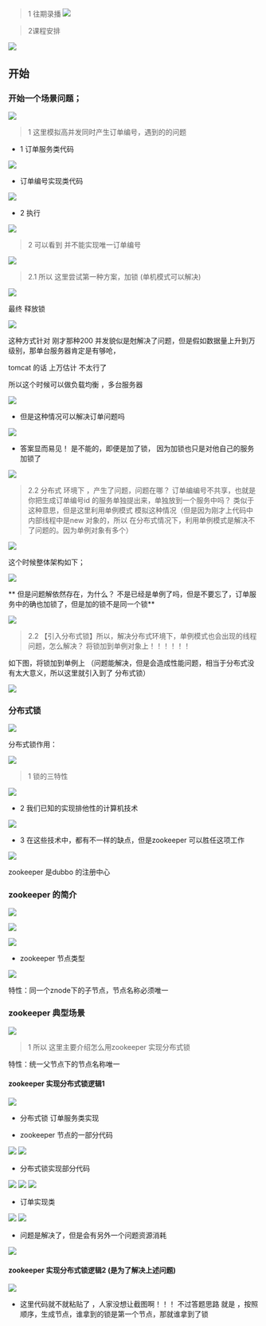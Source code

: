 # 

## 

> 1 往期录播
![](assets/000/01/02/01/02/01-1611368973499.png)


> 2课程安排

![](assets/000/01/02/01/02/01-1611369003753.png)

## 开始


### 开始一个场景问题；

![](assets/000/01/02/01/02/01-1611369236963.png)


> 1 这里模拟高并发同时产生订单编号，遇到的的问题

* 1 订单服务类代码

![](assets/000/01/02/01/02/01-1611369434691.png)



* 订单编号实现类代码

![](assets/000/01/02/01/02/01-1611369732784.png)

* 2 执行

![](assets/000/01/02/01/02/01-1611369507059.png)


> 2 可以看到 并不能实现唯一订单编号


![](assets/000/01/02/01/02/01-1611369805523.png)



> 2.1 所以 这里尝试第一种方案，加锁 (单机模式可以解决)


![](assets/000/01/02/01/02/01-1611370072710.png)

最终 释放锁 

![](assets/000/01/02/01/02/01-1611370107158.png)

这种方式针对 刚才那种200 并发貌似是尅解决了问题，但是假如数据量上升到万级别，那单台服务器肯定是有够呛， 

tomcat 的话 上万估计 不太行了

所以这个时候可以做负载均衡 ，多台服务器

![](assets/000/01/02/01/02/01-1611370516218.png)

* 但是这种情况可以解决订单问题吗 

![](assets/000/01/02/01/02/01-1611370603701.png)



* 答案显而易见！ 是不能的，即便是加了锁， 因为加锁也只是对他自己的服务加锁了


![](assets/000/01/02/01/02/01-1611370631073.png)



> 2.2 分布式 环境下 ，产生了问题，问题在哪？ 订单编编号不共享，也就是你把生成订单编号id 的服务单独提出来，单独放到一个服务中吗？ 类似于这种意思，但是这里利用单例模式 模拟这种情况（但是因为刚才上代码中内部线程中是new 对象的，所以 在分布式情况下，利用单例模式是解决不了问题的。因为单例对象有多个）

![](assets/000/01/02/01/02/01-1611370907840.png)


这个时候整体架构如下；

![](assets/000/01/02/01/02/01-1611371050091.png)



** 但是问题解依然存在，为什么？ 不是已经是单例了吗，但是不要忘了，订单服务中的确也加锁了，但是加的锁不是同一个锁**


![](assets/000/01/02/01/02/01-1611371419932.png)


> 2.2 【引入分布式锁】所以，解决分布式环境下，单例模式也会出现的线程问题，怎么解决？  将锁加到单例对象上！！！！！！


如下图，将锁加到单例上  （问题能解决，但是会造成性能问题，相当于分布式没有太大意义，所以这里就引入到了 分布式锁）

![](assets/000/01/02/01/02/01-1611371506846.png)


### 分布式锁

![](assets/000/01/02/01/02/01-1611371713093.png)

分布式锁作用：

![](assets/000/01/02/01/02/01-1611371785680.png)


> 1 锁的三特性


![](assets/000/01/02/01/02/00-1611371903919.png)

* 2 我们已知的实现排他性的计算机技术

![](assets/000/01/02/01/02/00-1611372034907.png)

* 3 在这些技术中，都有不一样的缺点，但是zookeeper 可以胜任这项工作

![](assets/000/01/02/01/02/01-1611372167178.png)

zookeeper 是dubbo 的注册中心


### zookeeper 的简介




![](assets/000/01/02/01/02/01-1611372555224.png)


![](assets/000/01/02/01/02/01-1611372718621.png)

![](assets/000/01/02/01/02/01-1611372756680.png)



* zookeeper 节点类型


![](assets/000/01/02/01/02/01-1611373014689.png)

特性：同一个znode下的子节点，节点名称必须唯一


### zookeeper 典型场景


![](assets/000/01/02/01/02/01-1611373474325.png)


> 1 所以 这里主要介绍怎么用zookeeper 实现分布式锁 

特性：统一父节点下的节点名称唯一

#### zookeeper 实现分布式锁逻辑1

![](assets/000/01/02/01/02/01-1611373706783.png)


* 分布式锁 订单服务类实现

* zookeeper 节点的一部分代码


![](assets/000/01/02/01/02/01-1611374705913.png)
![](assets/000/01/02/01/02/01-1611374766092.png)


* 分布式锁实现部分代码

![](assets/000/01/02/01/02/01-1611374412334.png)
![](assets/000/01/02/01/02/01-1611374458102.png)
![](assets/000/01/02/01/02/01-1611374531273.png)



* 订单实现类

![](assets/000/01/02/01/02/01-1611373969632.png)
![](assets/000/01/02/01/02/01-1611374044304.png)


* 问题是解决了，但是会有另外一个问题资源消耗

![](assets/000/01/02/01/02/01-1611374297713.png)

#### zookeeper 实现分布式锁逻辑2 (是为了解决上述问题)


![](assets/000/01/02/01/02/01-1611375065513.png)



* 这里代码就不就粘贴了 ，人家没想让截图啊！！！ 不过答题思路 就是 ，按照顺序，生成节点，谁拿到的锁是第一个节点，那就谁拿到了锁